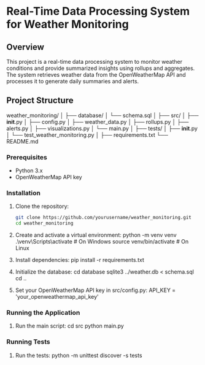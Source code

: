 # Real-Time Data Processing System for Weather Monitoring

## Overview

This project is a real-time data processing system to monitor weather conditions and provide summarized insights using rollups and aggregates. The system retrieves weather data from the OpenWeatherMap API and processes it to generate daily summaries and alerts.

## Project Structure
weather_monitoring/
│
├── database/
│   └── schema.sql
│
├── src/
│   ├── __init__.py
│   ├── config.py
│   ├── weather_data.py
│   ├── rollups.py
│   ├── alerts.py
│   ├── visualizations.py
│   └── main.py
│
├── tests/
│   ├── __init__.py
│   └── test_weather_monitoring.py
│
├── requirements.txt
└── README.md

### Prerequisites

- Python 3.x
- OpenWeatherMap API key

### Installation

1. Clone the repository:
   ```sh
   git clone https://github.com/yourusername/weather_monitoring.git
   cd weather_monitoring
   
2. Create and activate a virtual environment:
   python -m venv venv
   .\venv\Scripts\activate  # On Windows
   source venv/bin/activate  # On Linux

3. Install dependencies:
   pip install -r requirements.txt

4. Initialize the database:
   cd database
   sqlite3 ../weather.db < schema.sql
   cd ..

5. Set your OpenWeatherMap API key in src/config.py:
   API_KEY = 'your_openweathermap_api_key'

### Running the Application
1. Run the main script:
   cd src
   python main.py

### Running Tests
1. Run the tests:
   python -m unittest discover -s tests

   
